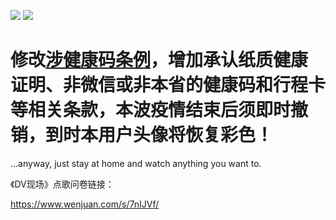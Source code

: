 [![](https://img.shields.io/badge/We_Support_Anti--996-Mega_Corps_Not_Welcome-ff6c00.svg)](https://github.com/996icu/996.ICU/blob/master/README_CN.md)
[![](https://img.shields.io/badge/Don't_forget_to_boycott_them!-ff6c00.svg)](https://github.com/996icu/996.ICU/blob/master/blacklist)

# 修改[涉健康码条例](https://finance.sina.com.cn/tech/2021-06-02/doc-ikqciyzi7343840.shtml)，增加承认纸质健康证明、非微信或非本省的健康码和行程卡等相关条款，本波疫情结束后须即时撤销，到时本用户头像将恢复彩色！

...anyway, just stay at home and watch anything you want to.

《DV现场》点歌问卷链接：

https://www.wenjuan.com/s/7nIJVf/
